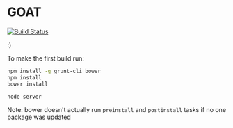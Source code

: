 GOAT
====
[![Build Status](https://travis-ci.org/CTAPbIuMABP/goat.png?branch=master)](https://travis-ci.org/CTAPbIuMABP/goat)

:)

To make the first build run:

```bash
npm install -g grunt-cli bower
npm install
bower install

node server
```

Note: bower doesn't actually run `preinstall` and `postinstall` tasks if no one package was updated
